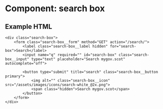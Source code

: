 # Component: search box

## Example HTML

    <div class="search-box">
        <form class="search-box__form" method="GET" action="/search/">
            <label class="search-box__label hidden" for="search-box">Search</label>
            <input name="q" required="" id="search-box" class="search-box__input" type="text" placeholder="Search mygov.scot" autocomplete="off">

            <button type="submit" title="search" class="search-box__button primary">
                <img alt="" class="search-box__icon" src="/assets/images/icons/search-white_@2x.png">
                <span class="hidden">Search mygov.scot</span>
            </button>
        </form>
    </div>
